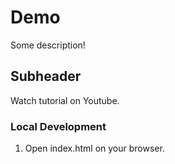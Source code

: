 # Demo

Some description!

## Subheader

Watch tutorial on Youtube.

### Local Development

1. Open index.html on your browser.